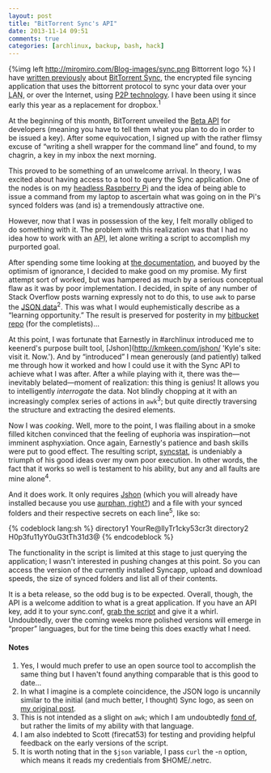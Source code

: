 ```yaml
---
layout: post
title: "BitTorrent Sync's API"
date: 2013-11-14 09:51
comments: true
categories: [archlinux, backup, bash, hack]
---
```

{%img left http://miromiro.com/Blog-images/sync.png Bittorrent logo %}
I have 
[written previously](http://jasonwryan.com/blog/2013/03/16/sync/ 'Post on the Alpha release')
about 
[BitTorrent Sync](http://www.bittorrent.com/sync 'Sync webpage'), the encrypted
file syncing application that uses the bittorrent protocol to sync your data
over your <acronym title="Local Area Network">LAN</acronym>, or over the Internet,
using [P2P technology](https://en.wikipedia.org/wiki/Peer_to_peer 'Wikipedia page').
I have been using it since early this year as a replacement for
dropbox.<sup>1</sup>

At the beginning of this month, BitTorrent unveiled the 
[Beta API](http://blog.bittorrent.com/2013/11/05/bittorrent-sync-beta-api-now-available-to-developers/ 'Sync blog announcement')
for developers (meaning you have to tell them what you plan to do in order to
be issued a key). After some equivocation, I signed up with the rather flimsy
excuse of “writing a shell wrapper for the command line” and found, to my
chagrin, a key in my inbox the next morning. 

This proved to be something of an unwelcome arrival. In theory, I was excited
about having access to a tool to query the Sync application. One of the nodes is
on my 
[headless Raspberry Pi](http://jasonwryan.com/blog/2013/06/29/raspberry/ 'Post on setting up a torrent box') 
and the idea of being able to issue a command from my laptop to ascertain what
was going on in the Pi's synced folders was (and is) a tremendously attractive
one.

However, now that I was in
possession of the key, I felt morally obliged to do something with it. The
problem with this realization was that I had no idea how to work with an 
<acronym title="Application Program Interface">API</acronym>, let alone writing
a script to accomplish my purported goal.

After spending some time looking at 
[the documentation](http://www.bittorrent.com/sync/developers/api 'Such as it is…'),
and buoyed by the optimism of ignorance, I decided to make good on my promise.
My first attempt sort of worked, but was hampered as much by a serious
conceptual flaw as it was by poor implementation. I decided, in spite of any number
of Stack Overflow posts warning expressly not to do this, to use `awk` to parse
the [JSON data](http://www.json.org/ 'JSON homepage')<sup>2</sup>. This was what I would
euphemistically describe as a “learning opportunity.” The result is preserved
for posterity in my [bitbucket repo](https://bitbucket.org/jasonwryan/shiv/commits/16c9dee17f097e83fb325e303d867e6fda488992?at=default 'Bit of a trainwreck, but you have to start somewhere…')
(for the completists)…

At this point, I was fortunate that Earnestly in #archlinux introduced me to 
keenerd's purpose built tool, [Jshon](http://kmkeen.com/jshon/ 'Kyle's site: visit it. Now.').
And by “introduced” I mean generously (and patiently) talked me through how it
worked and how I could use it with the Sync API to achieve what I was after.
After a while playing with it, there was the—inevitably belated—moment of
realization: this thing is genius! It allows you to intelligently
*interrogate* the data. Not blindly chopping at it with an increasingly complex
series of actions in `awk`<sup>3</sup>; but quite directly traversing the structure and
extracting the desired elements. 

Now I was *cooking*. Well, more to the point, I was flailing about in a smoke
filled kitchen convinced that the feeling of euphoria was inspiration—not imminent
asphyxiation. Once again, Earnestly's patience and bash skills were put to good effect.
The resulting script, 
[syncstat](https://bitbucket.org/jasonwryan/shiv/src/tip/Scripts/syncstat 'In bitbucket'),
is undeniably a triumph of his good ideas over my own poor execution. In other
words, the fact that it works so well is testament to his ability, but any and
all faults are mine alone<sup>4</sup>.

And it does work. It only requires
[Jshon](https://www.archlinux.org/packages/?sort=&q=jshon 'Arch package db') 
(which you will already have installed because you use 
[aurphan, right?](http://jasonwryan.com/blog/2012/03/09/aurphan/ 'My post on this great utility')) 
and a file with your synced folders and their respective secrets on each line<sup>5</sup>, like so:

{% codeblock lang:sh %}
directory1 YourRe@llyTr1cky53cr3t
directory2 H0p3fu11yY0uG3tTh31d3@
{% endcodeblock %}

The functionality in the script is limited at this stage to just querying the
application; I wasn't interested in pushing changes at this point. So you can
access the version of the currently installed Syncapp, upload and download
speeds, the size of synced folders and list all of their contents.

It is a beta release, so the odd bug is to be expected. Overall, though, the API is 
a welcome addition to what is a great application. If you have an API key, add
it to your <span class="file">sync.conf</span>, 
[grab the script](https://bitbucket.org/jasonwryan/shiv/src/tip/Scripts/syncstat 'On bitbucket')
and give it a whirl. Undoubtedly, over the coming weeks more polished versions
will emerge in “proper” languages, but for the time being this does exactly what
I need.

#### Notes
1. Yes, I would much prefer to use an open source tool to accomplish the same
   thing but I haven't found anything comparable that is this good to date…
2. In what I imagine is a complete coincidence, the JSON logo is uncannily
   similar to the initial (and much better, I thought) Sync logo, as seen on
   [my original post](http://jasonwryan.com/blog/2013/03/16/sync/). 
3. This is not intended as a slight on `awk`; which I am undoubtedly
   [fond of](http://jasonwryan.com/blog/2013/09/15/awking/), but rather the
   limits of my ability with that language.
4. I am also indebted to Scott (firecat53) for testing and providing helpful
   feedback on the early versions of the script.
5. It is worth noting that in the `$json` variable, I pass `curl` the -`n` option, 
   which means it reads my credentials from <span class="file">$HOME/.netrc</span>.
